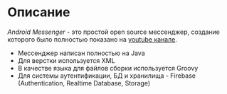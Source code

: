 # Описание

*Android Messenger* - это простой open source мессенджер, создание которого было полностью показано на [youtube канале](https://www.youtube.com/@programmerc1178).

- Мессенджер написан полностью на Java
- Для верстки используется XML
- В качестве языка для файлов сборки используется Groovy
- Для системы аутентификации, БД и хранилища - Firebase (Authentication, Realtime Database, Storage)
